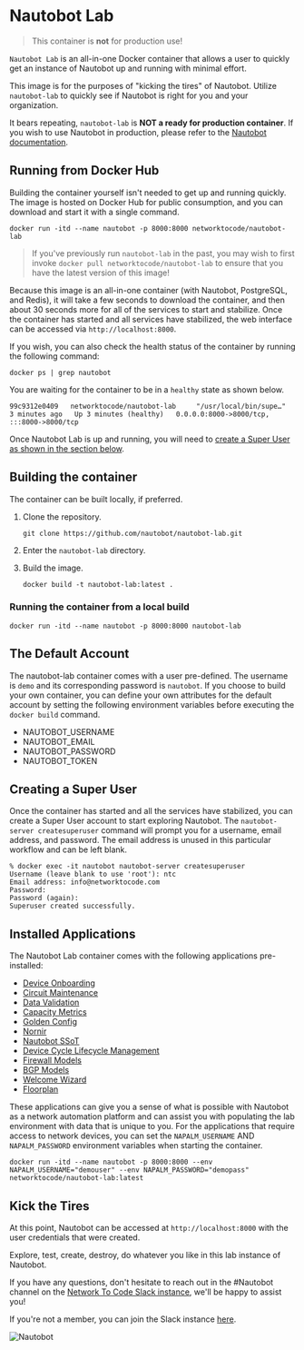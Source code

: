 # Nautobot Lab

> This container is **not** for production use!

`Nautobot Lab` is an all-in-one Docker container that allows a user to quickly get an instance of Nautobot up and running with minimal effort.

This image is for the purposes of "kicking the tires" of Nautobot. Utilize `nautobot-lab` to quickly see if Nautobot is right for you and your organization.

It bears repeating, `nautobot-lab` is **NOT a ready for production container**. If you wish to use Nautobot in production, please refer to the [Nautobot documentation](https://nautobot.readthedocs.io/en/latest/installation/).

## Running from Docker Hub

Building the container yourself isn't needed to get up and running quickly. The image is hosted on Docker Hub for public consumption, and you can download and start it with a single command.

```shell
docker run -itd --name nautobot -p 8000:8000 networktocode/nautobot-lab
```

> If you've previously run `nautobot-lab` in the past, you may wish to first invoke `docker pull networktocode/nautobot-lab` to ensure that you have the latest version of this image!

Because this image is an all-in-one container (with Nautobot, PostgreSQL, and Redis), it will take a few seconds to download the container, and then about 30 seconds more for all of the services to start and stabilize. Once the container has started and all services have stabilized, the web interface can be accessed via `http://localhost:8000`.

If you wish, you can also check the health status of the container by running the following command:

```shell
docker ps | grep nautobot
```

You are waiting for the container to be in a `healthy` state as shown below.

```text
99c9312e0409   networktocode/nautobot-lab     "/usr/local/bin/supe…"   3 minutes ago   Up 3 minutes (healthy)   0.0.0.0:8000->8000/tcp, :::8000->8000/tcp
```

Once Nautobot Lab is up and running, you will need to [create a Super User as shown in the section below](#Creating-a-Super-User).

## Building the container

The container can be built locally, if preferred.

1.  Clone the repository.

    ```shell
    git clone https://github.com/nautobot/nautobot-lab.git
    ```

2.  Enter the `nautobot-lab` directory.
3.  Build the image.

    ```shell
    docker build -t nautobot-lab:latest .
    ```

### Running the container from a local build

```shell
docker run -itd --name nautobot -p 8000:8000 nautobot-lab
```

## The Default Account

The nautobot-lab container comes with a user pre-defined. The username is `demo` and its corresponding password is `nautobot`. If you choose to build your own container, you can define your own attributes for the default account by setting the following environment variables before executing the  `docker build` command.

* NAUTOBOT_USERNAME
* NAUTOBOT_EMAIL
* NAUTOBOT_PASSWORD
* NAUTOBOT_TOKEN

## Creating a Super User

Once the container has started and all the services have stabilized, you can create a Super User account to start exploring Nautobot. The `nautobot-server createsuperuser` command will prompt you for a username, email address, and password. The email address is unused in this particular workflow and can be left blank.

```shell
% docker exec -it nautobot nautobot-server createsuperuser
Username (leave blank to use 'root'): ntc
Email address: info@networktocode.com
Password:
Password (again):
Superuser created successfully.
```

## Installed Applications

The Nautobot Lab container comes with the following applications pre-installed:
* [Device Onboarding](https://docs.nautobot.com/projects/device-onboarding/en/latest/user/app_overview/)
* [Circuit Maintenance](https://docs.nautobot.com/projects/circuit-maintenance/en/latest/user/app_overview/)
* [Data Validation](https://docs.nautobot.com/projects/data-validation/en/latest/user/app_overview/)
* [Capacity Metrics](https://github.com/nautobot/nautobot-plugin-capacity-metrics)
* [Golden Config](https://docs.nautobot.com/projects/golden-config/en/latest/user/app_overview/)
* [Nornir](https://docs.nautobot.com/projects/plugin-nornir/en/latest/user/app_overview/)
* [Nautobot SSoT](https://docs.nautobot.com/projects/ssot/en/latest/user/app_overview/)
* [Device Cycle Lifecycle Management](https://docs.nautobot.com/projects/device-lifecycle/en/latest/user/app_overview/)
* [Firewall Models](https://docs.nautobot.com/projects/firewall-models/en/latest/user/app_overview/)
* [BGP Models](https://docs.nautobot.com/projects/bgp-models/en/latest/user/app_overview/)
* [Welcome Wizard](https://docs.nautobot.com/projects/welcome-wizard/en/latest/user/app_overview/)
* [Floorplan](https://docs.nautobot.com/projects/floor-plan/en/latest/user/app_overview/)

These applications can give you a sense of what is possible with Nautobot as a network automation platform and can assist you with populating the lab environment with data that is unique to you. For the applications that require access to network devices, you can set the `NAPALM_USERNAME` AND `NAPALM_PASSWORD` environment variables when starting the container.

```shell
docker run -itd --name nautobot -p 8000:8000 --env NAPALM_USERNAME="demouser" --env NAPALM_PASSWORD="demopass" networktocode/nautobot-lab:latest
```

## Kick the Tires

At this point, Nautobot can be accessed at `http://localhost:8000` with the user credentials that were created.

Explore, test, create, destroy, do whatever you like in this lab instance of Nautobot.

If you have any questions, don't hesitate to reach out in the #Nautobot channel on the [Network To Code Slack instance](https://networktocode.slack.com), we'll be happy to assist you!

If you're not a member, you can join the Slack instance [here](http://slack.networktocode.com/).

![Nautobot](nautobot.png)
